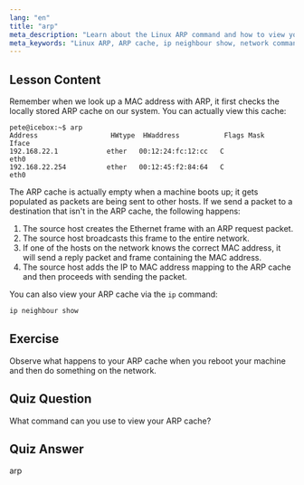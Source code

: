 ```yaml
---
lang: "en"
title: "arp"
meta_description: "Learn about the Linux ARP command and how to view your ARP cache. Understand ARP's role in network communication. A beginner's guide to ARP."
meta_keywords: "Linux ARP, ARP cache, ip neighbour show, network commands, Linux networking, beginner Linux, Linux tutorial"
---
```


## Lesson Content

Remember when we look up a MAC address with ARP, it first checks the locally stored ARP cache on our system. You can actually view this cache:

```
pete@icebox:~$ arp
Address                  HWtype  HWaddress           Flags Mask            Iface
192.168.22.1            ether   00:12:24:fc:12:cc   C                     eth0
192.168.22.254          ether   00:12:45:f2:84:64   C                     eth0
```

The ARP cache is actually empty when a machine boots up; it gets populated as packets are being sent to other hosts. If we send a packet to a destination that isn't in the ARP cache, the following happens:

1. The source host creates the Ethernet frame with an ARP request packet.
2. The source host broadcasts this frame to the entire network.
3. If one of the hosts on the network knows the correct MAC address, it will send a reply packet and frame containing the MAC address.
4. The source host adds the IP to MAC address mapping to the ARP cache and then proceeds with sending the packet.

You can also view your ARP cache via the `ip` command:

```bash
ip neighbour show
```

## Exercise

Observe what happens to your ARP cache when you reboot your machine and then do something on the network.

## Quiz Question

What command can you use to view your ARP cache?

## Quiz Answer

arp
